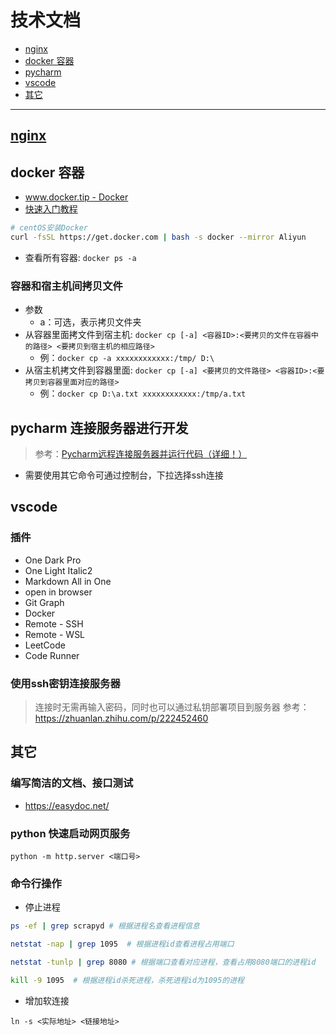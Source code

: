 # 技术文档
- [nginx](Linux环境配置#nginx)
- [docker 容器](#docker-容器)
- [pycharm](#pycharm-连接服务器进行开发)
- [vscode](#vscode)
- [其它](#其它)

***

## [nginx](Linux环境配置#nginx)

## docker 容器

- [www.docker.tip - Docker](http://www.docker.tips/)
- [快速入门教程](https://docker.easydoc.net/)

~~~bash
# centOS安装Docker
curl -fsSL https://get.docker.com | bash -s docker --mirror Aliyun
~~~

- 查看所有容器: `docker ps -a`

### 容器和宿主机间拷贝文件
- 参数
    - a：可选，表示拷贝文件夹
- 从容器里面拷文件到宿主机: `docker cp [-a] <容器ID>:<要拷贝的文件在容器中的路径> <要拷贝到宿主机的相应路径>`
    - 例：`docker cp -a xxxxxxxxxxxx:/tmp/ D:\`
- 从宿主机拷文件到容器里面: `docker cp [-a] <要拷贝的文件路径> <容器ID>:<要拷贝到容器里面对应的路径>`
    - 例：`docker cp D:\a.txt xxxxxxxxxxxx:/tmp/a.txt`


## pycharm 连接服务器进行开发
> 参考：[Pycharm远程连接服务器并运行代码（详细！）](https://blog.csdn.net/cutefery/article/details/113918510)
- 需要使用其它命令可通过控制台，下拉选择ssh连接

## vscode
### 插件
- One Dark Pro
- One Light Italic2
- Markdown All in One
- open in browser
- Git Graph
- Docker
- Remote - SSH
- Remote - WSL
- LeetCode
- Code Runner

### 使用ssh密钥连接服务器
> 连接时无需再输入密码，同时也可以通过私钥部署项目到服务器
> 参考：https://zhuanlan.zhihu.com/p/222452460

## 其它
### 编写简洁的文档、接口测试
- https://easydoc.net/

### python 快速启动网页服务
`python -m http.server <端口号>`

### 命令行操作

- 停止进程

~~~bash
ps -ef | grep scrapyd # 根据进程名查看进程信息

netstat -nap | grep 1095  # 根据进程id查看进程占用端口

netstat -tunlp | grep 8080 # 根据端口查看对应进程，查看占用8080端口的进程id

kill -9 1095  # 根据进程id杀死进程，杀死进程id为1095的进程
~~~

- 增加软连接

~~~
ln -s <实际地址> <链接地址>
~~~

